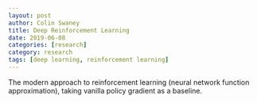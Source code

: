 ```yaml
---
layout: post
author: Colin Swaney
title: Deep Reinforcement Learning
date: 2019-06-08
categories: [research]
category: research
tags: [deep learning, reinforcement learning]
---
```


The modern approach to reinforcement learning (neural network function approximation), taking vanilla policy gradient as a baseline.
